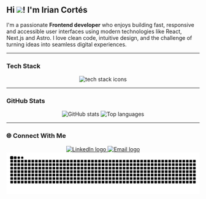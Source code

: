 <h2 align="left">Hi <img src="https://media.giphy.com/media/hvRJCLFzcasrR4ia7z/giphy.gif" width="35">! I'm Irian Cortés</h2>

<p align="left">
  I'm a passionate <strong>Frontend developer</strong> who enjoys building fast, responsive and accessible user interfaces using modern technologies like React, Next.js and Astro. I love clean code, intuitive design, and the challenge of turning ideas into seamless digital experiences.
</p>

---

### Tech Stack

<div align="center">
  <img src="https://skillicons.dev/icons?perline=9&i=html,css,js,ts,react,next,astro,tailwindcss,git" alt="tech stack icons" />
</div>

---

### GitHub Stats

<div align="center">
  <img src="https://github-readme-stats.vercel.app/api?username=icortesdev&hide_title=false&hide_rank=false&show_icons=true&include_all_commits=true&count_private=true&disable_animations=false&theme=dracula&locale=en&hide_border=false" height="150" alt="GitHub stats" />
  <img src="https://github-readme-stats.vercel.app/api/top-langs?username=icortesdev&locale=en&hide_title=false&layout=compact&card_width=320&langs_count=5&theme=dracula&hide_border=false" height="150" alt="Top languages" />
</div>

---

### 🌐 Connect With Me

<div align="center">
  <a href="https://www.linkedin.com/in/irian-cortes-dev/" target="_blank">
    <img src="https://img.shields.io/static/v1?message=LinkedIn&logo=linkedin&label=&color=0077B5&logoColor=white&labelColor=&style=for-the-badge" height="35" alt="LinkedIn logo" />
  </a>
  <a href="mailto:icortesdev@proton.me" target="_blank">
    <img src="https://img.shields.io/static/v1?message=Email&logo=gmail&label=&color=8B4DAB&logoColor=white&labelColor=&style=for-the-badge" height="35" alt="Email logo" />
  </a>
</div>

<div align="center">
<img src="https://raw.githubusercontent.com/icortesdev/icortesdev/output/snake.svg" alt="Snake animation" />
</div> 

